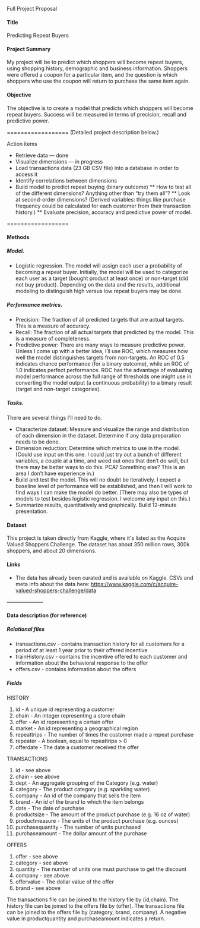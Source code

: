 Full Project Proposal

#### Title
Predicting Repeat Buyers

#### Project Summary
My project will be to predict which shoppers will become repeat buyers, using shopping history, demographic and business information.  Shoppers were offered a coupon for a particular item, and the question is which shoppers who use the coupon will return to purchase the same item again.

#### Objective
The objective is to create a model that predicts which shoppers will become repeat buyers.  Success will be measured in terms of precision, recall and predictive power. 

==================
(Detailed project description below.)

Action items

* Retrieve data — done
* Visualize dimensions — in progress
* Load transactions data (23 GB CSV file) into a database in order to access it
* Identify correlations between dimensions
* Build model to predict repeat buying (binary outcome)
** How to test all of the different dimensions?  Anything other than “try them all”?
** Look at second-order dimensions?  (Derived variables:  things like purchase frequency could be calculated for each customer from their transaction history.)
** Evaluate precision, accuracy and predictive power of model.

==================


#### Methods
##### Model.
* Logistic regression.  The model will assign each user a probability of becoming a repeat buyer.  Initially, the model will be used to categorize each user as a target (bought product at least once) or non-target (did not buy product).  Depending on the data and the results, additional modeling to distinguish high versus low repeat buyers may be done. 

##### Performance metrics.
* Precision:  The fraction of all predicted targets that are actual targets.  This is a measure of accuracy.
* Recall:  The fraction of all actual targets that predicted by the model.  This is a measure of completeness.
* Predictive power:  There are many ways to measure predictive power.  Unless I come up with a better idea, I’ll use ROC, which measures how well the model distinguishes targets from non-targets.  An ROC of 0.5 indicates chance performance (for a binary outcome), while an ROC of 1.0 indicates perfect performance.  ROC has the advantage of evaluating model performance across the full range of thresholds one might use in converting the model output (a continuous probability) to a binary result (target and non-target categories).

##### Tasks.
There are several things I’ll need to do.
* Characterize dataset:  Measure and visualize the range and distribution of each dimension in the dataset.  Determine if any data preparation needs to be done.
* Dimension reduction:  Determine which metrics to use in the model.  (Could use input on this one.  I could just try out a bunch of different variables, a couple at a time, and weed out ones that don’t do well, but there may be better ways to do this.  PCA?  Something else?  This is an area I don’t have experience in.)
* Build and test the model.  This will no doubt be iteratively.  I expect a baseline level of performance will be established, and then I will work to find ways I can make the model do better.  (There may also be types of models to test besides logistic regression.  I welcome any input on this.)
* Summarize results, quantitatively and graphically.  Build 12-minute presentation.

#### Dataset
This project is taken directly from Kaggle, where it's listed as the Acquire Valued Shoppers Challenge. The dataset has about 350 million rows, 300k shoppers, and about 20 dimensions. 

#### Links
* The data has already been curated and is available on Kaggle.  CSVs and meta info about the data here:  https://www.kaggle.com/c/acquire-valued-shoppers-challenge/data

———————
#### Data description (for reference)

##### Relational files
* transactions.csv - contains transaction history for all customers for a period of at least 1 year prior to their offered incentive
* trainHistory.csv - contains the incentive offered to each customer and information about the behavioral response to the offer
* offers.csv - contains information about the offers

##### Fields

HISTORY

1. id - A unique id representing a customer
2. chain - An integer representing a store chain
3. offer - An id representing a certain offer
4. market - An id representing a geographical region
5. repeattrips - The number of times the customer made a repeat purchase
6. repeater - A boolean, equal to repeattrips > 0
7. offerdate - The date a customer received the offer

TRANSACTIONS

1. id - see above
2. chain - see above
3. dept - An aggregate grouping of the Category (e.g. water)
4. category - The product category (e.g. sparkling water)
5. company - An id of the company that sells the item
6. brand - An id of the brand to which the item belongs
7. date - The date of purchase
8. productsize - The amount of the product purchase (e.g. 16 oz of water)
9. productmeasure - The units of the product purchase (e.g. ounces)
10. purchasequantity - The number of units purchased
11. purchaseamount - The dollar amount of the purchase

OFFERS

1. offer - see above
2. category - see above
3. quantity - The number of units one must purchase to get the discount
4. company - see above
5. offervalue - The dollar value of the offer
6. brand - see above

The transactions file can be joined to the history file by (id,chain). The history file can be joined to the offers file by (offer). The transactions file can be joined to the offers file by (category, brand, company). A negative value in productquantity and purchaseamount indicates a return.
